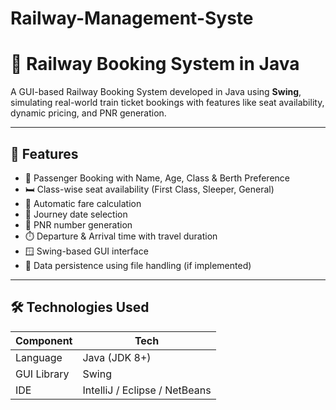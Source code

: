 # Railway-Management-Syste
# 🚆 Railway Booking System in Java

A GUI-based Railway Booking System developed in Java using **Swing**, simulating real-world train ticket bookings with features like seat availability, dynamic pricing, and PNR generation.

---

## 📌 Features

- 🎫 Passenger Booking with Name, Age, Class & Berth Preference  
- 🛏️ Class-wise seat availability (First Class, Sleeper, General)  
- 🧮 Automatic fare calculation  
- 📅 Journey date selection  
- 🔐 PNR number generation  
- ⏱️ Departure & Arrival time with travel duration  
- 🪟 Swing-based GUI interface  
- 💾 Data persistence using file handling (if implemented)

---

## 🛠️ Technologies Used

| Component    | Tech          |
|--------------|---------------|
| Language     | Java (JDK 8+) |
| GUI Library  | Swing         |
| IDE          | IntelliJ / Eclipse / NetBeans |
